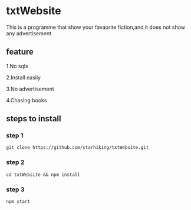 # txtWebsite
This is a programme that show your favaorite fiction,and it does not show  any advertisement

## feature

1.No sqls 

2.Install easily

3.No advertisement

4.Chasing books

## steps to install

### step 1
```git clone https://github.com/starhiking/txtWebsite.git```

### step 2
```cd txtWebsite && npm install```

### step 3
```npm start```
